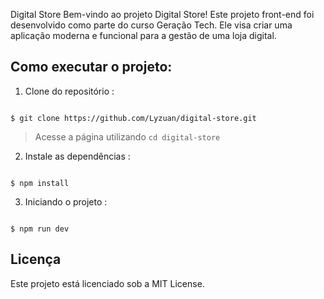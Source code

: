 Digital Store
Bem-vindo ao projeto Digital Store! Este projeto front-end foi desenvolvido como parte do curso Geração Tech. Ele visa criar uma aplicação moderna e funcional para a gestão de uma loja digital.
## Como executar o projeto:

1. Clone do repositório :

```

$ git clone https://github.com/Lyzuan/digital-store.git

```
> Acesse a página utilizando `cd digital-store`

2. Instale as dependências :

```

$ npm install

```


3. Iniciando o projeto :

```

$ npm run dev

```

## Licença

Este projeto está licenciado sob a MIT License.

```

